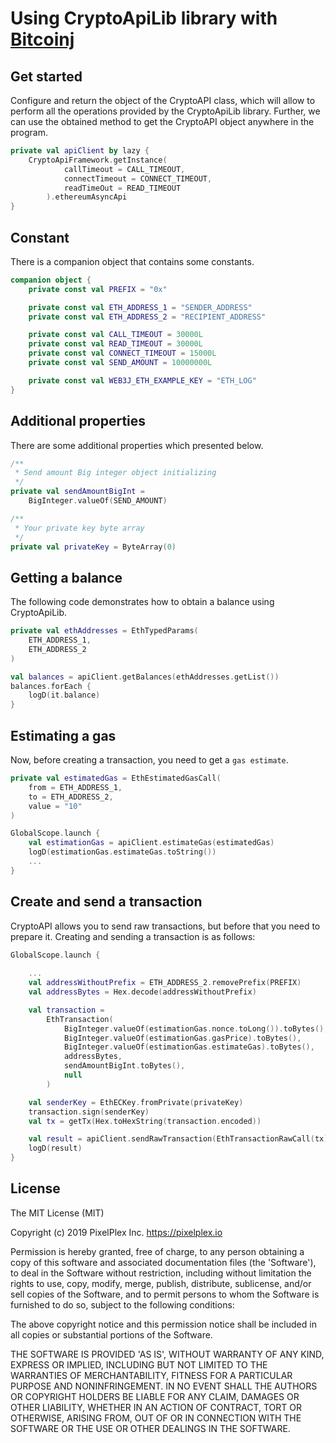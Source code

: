# Using CryptoApiLib library with [Bitcoinj](https://bitcoinj.github.io)

## Get started
Сonfigure and return the object of the CryptoAPI class, which will allow to perform all the operations provided by the CryptoApiLib library.
Further, we can use the obtained method to get the CryptoAPI object anywhere in the program.
```kotlin
private val apiClient by lazy {
    CryptoApiFramework.getInstance(
            callTimeout = CALL_TIMEOUT,
            connectTimeout = CONNECT_TIMEOUT,
            readTimeOut = READ_TIMEOUT
        ).ethereumAsyncApi
}
```

## Constant
There is a companion object that contains some constants.
```kotlin
companion object {
    private const val PREFIX = "0x"

    private const val ETH_ADDRESS_1 = "SENDER_ADDRESS"
    private const val ETH_ADDRESS_2 = "RECIPIENT_ADDRESS"

    private const val CALL_TIMEOUT = 30000L
    private const val READ_TIMEOUT = 30000L
    private const val CONNECT_TIMEOUT = 15000L
    private const val SEND_AMOUNT = 10000000L

    private const val WEB3J_ETH_EXAMPLE_KEY = "ETH_LOG"
}
```

## Additional properties
There are some additional properties which presented below.
```kotlin
/**
 * Send amount Big integer object initializing
 */
private val sendAmountBigInt =
    BigInteger.valueOf(SEND_AMOUNT)

/**
 * Your private key byte array
 */
private val privateKey = ByteArray(0)
```

## Getting a balance
The following code demonstrates how to obtain a balance using CryptoApiLib.
```kotlin
private val ethAddresses = EthTypedParams(
    ETH_ADDRESS_1,
    ETH_ADDRESS_2
)

val balances = apiClient.getBalances(ethAddresses.getList())
balances.forEach {
    logD(it.balance)
}
```

## Estimating a gas
Now, before creating a transaction, you need to get a `gas estimate`.
```kotlin
private val estimatedGas = EthEstimatedGasCall(
    from = ETH_ADDRESS_1,
    to = ETH_ADDRESS_2,
    value = "10"
)

GlobalScope.launch {
    val estimationGas = apiClient.estimateGas(estimatedGas)
    logD(estimationGas.estimateGas.toString())
    ...
}
```

## Create and send a transaction
CryptoAPI allows you to send raw transactions, but before that you need to prepare it.
Creating and sending a transaction is as follows:
```kotlin
GlobalScope.launch {
    
    ...
    val addressWithoutPrefix = ETH_ADDRESS_2.removePrefix(PREFIX)
    val addressBytes = Hex.decode(addressWithoutPrefix)

    val transaction =
        EthTransaction(
            BigInteger.valueOf(estimationGas.nonce.toLong()).toBytes(),
            BigInteger.valueOf(estimationGas.gasPrice).toBytes(),
            BigInteger.valueOf(estimationGas.estimateGas).toBytes(),
            addressBytes,
            sendAmountBigInt.toBytes(),
            null
        )

    val senderKey = EthECKey.fromPrivate(privateKey)
    transaction.sign(senderKey)
    val tx = getTx(Hex.toHexString(transaction.encoded))

    val result = apiClient.sendRawTransaction(EthTransactionRawCall(tx))
    logD(result)
}
```

## License

The MIT License (MIT)

Copyright (c) 2019 PixelPlex Inc. <https://pixelplex.io>

Permission is hereby granted, free of charge, to any person obtaining
a copy of this software and associated documentation files (the
'Software'), to deal in the Software without restriction, including
without limitation the rights to use, copy, modify, merge, publish,
distribute, sublicense, and/or sell copies of the Software, and to
permit persons to whom the Software is furnished to do so, subject to
the following conditions:

The above copyright notice and this permission notice shall be
included in all copies or substantial portions of the Software.

THE SOFTWARE IS PROVIDED 'AS IS', WITHOUT WARRANTY OF ANY KIND,
EXPRESS OR IMPLIED, INCLUDING BUT NOT LIMITED TO THE WARRANTIES OF
MERCHANTABILITY, FITNESS FOR A PARTICULAR PURPOSE AND NONINFRINGEMENT.
IN NO EVENT SHALL THE AUTHORS OR COPYRIGHT HOLDERS BE LIABLE FOR ANY
CLAIM, DAMAGES OR OTHER LIABILITY, WHETHER IN AN ACTION OF CONTRACT,
TORT OR OTHERWISE, ARISING FROM, OUT OF OR IN CONNECTION WITH THE
SOFTWARE OR THE USE OR OTHER DEALINGS IN THE SOFTWARE.